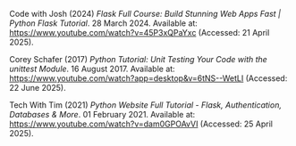 Code with Josh (2024) *Flask Full Course: Build Stunning Web Apps Fast | Python Flask Tutorial*. 28 March 2024. Available at: https://www.youtube.com/watch?v=45P3xQPaYxc (Accessed: 21 April 2025).

Corey Schafer (2017) *Python Tutorial: Unit Testing Your Code with the unittest Module*. 16 August 2017. Available at: https://www.youtube.com/watch?app=desktop&v=6tNS--WetLI (Accessed: 22 June 2025).

Tech With Tim (2021) *Python Website Full Tutorial - Flask, Authentication, Databases & More*. 01 February 2021. Available at: https://www.youtube.com/watch?v=dam0GPOAvVI (Accessed: 25 April 2025). 